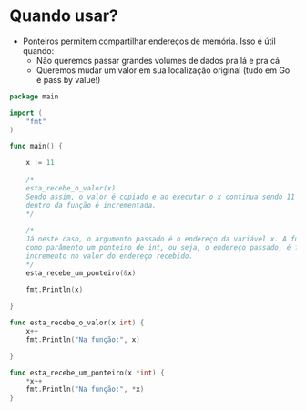 # Quando usar?

- Ponteiros permitem compartilhar endereços de memória. Isso é útil quando:
  - Não queremos passar grandes volumes de dados pra lá e pra cá
  - Queremos mudar um valor em sua localização original (tudo em Go é pass by value!)

````Go
package main

import (
	"fmt"
)

func main() {

	x := 11
	
	/*
	esta_recebe_o_valor(x) 
	Sendo assim, o valor é copiado e ao executar o x continua sendo 11 e a cópia
    dentro da função é incrementada.
	*/
    
    /*
    Já neste caso, o argumento passado é o endereço da variável x. A função recebe
    como parâmento um ponteiro de int, ou seja, o endereço passado, é feito o 
    incremento no valor do endereço recebido. 
    */
	esta_recebe_um_ponteiro(&x)
	
	fmt.Println(x)

}

func esta_recebe_o_valor(x int) {
	x++
	fmt.Println("Na função:", x)

}

func esta_recebe_um_ponteiro(x *int) {
	*x++
	fmt.Println("Na função:", *x)
}
````

